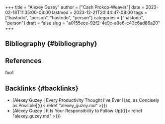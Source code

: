 +++
title = "Alexey Guzey"
author = ["Cash Prokop-Weaver"]
date = 2023-02-18T11:35:00-08:00
lastmod = 2023-12-21T20:44:47-08:00
tags = ["hastodo", "person", "hastodo", "person"]
categories = ["hastodo", "person"]
draft = false
slug = "a0155ece-92f2-4e9c-a9e6-c43c6ad86a20"
+++

## Bibliography {#bibliography}

## References

<style>.csl-entry{text-indent: -1.5em; margin-left: 1.5em;}</style><div class="csl-bib-body">
</div>

foo1


## Backlinks {#backlinks}

-   [Alexey Guzey | Every Productivity Thought I've Ever Had, as Concisely as Possible]({{< relref "alexey_guzey.md" >}})
-   [Alexey Guzey | It Is Your Responsibility to Follow Up]({{< relref "alexey_guzey.md" >}})
